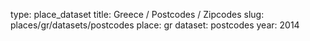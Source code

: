 type: place_dataset
title: Greece / Postcodes / Zipcodes
slug: places/gr/datasets/postcodes
place: gr
dataset: postcodes
year: 2014
